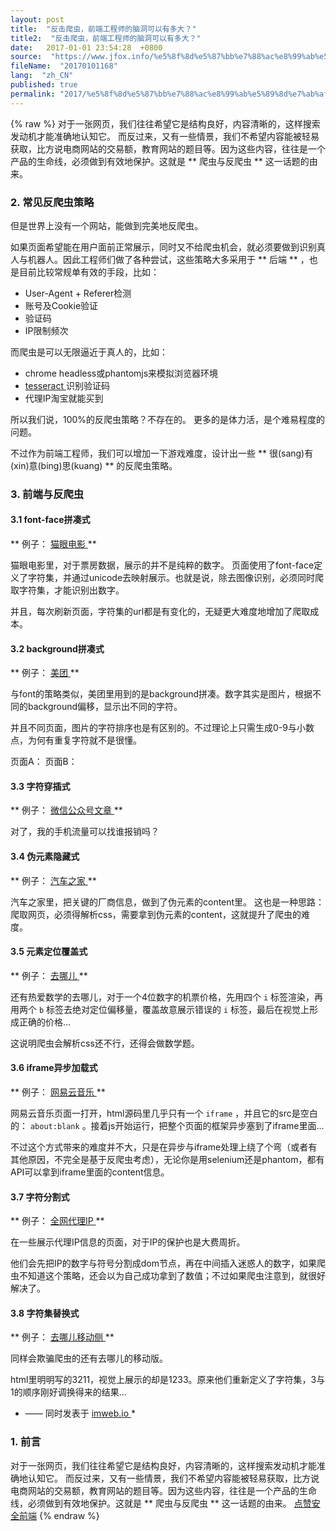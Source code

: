 ```yaml
---
layout: post
title:  "反击爬虫，前端工程师的脑洞可以有多大？"
title2:  "反击爬虫，前端工程师的脑洞可以有多大？"
date:   2017-01-01 23:54:28  +0800
source:  "https://www.jfox.info/%e5%8f%8d%e5%87%bb%e7%88%ac%e8%99%ab%e5%89%8d%e7%ab%af%e5%b7%a5%e7%a8%8b%e5%b8%88%e7%9a%84%e8%84%91%e6%b4%9e%e5%8f%af%e4%bb%a5%e6%9c%89%e5%a4%9a%e5%a4%a7.html"
fileName:  "20170101168"
lang:  "zh_CN"
published: true
permalink: "2017/%e5%8f%8d%e5%87%bb%e7%88%ac%e8%99%ab%e5%89%8d%e7%ab%af%e5%b7%a5%e7%a8%8b%e5%b8%88%e7%9a%84%e8%84%91%e6%b4%9e%e5%8f%af%e4%bb%a5%e6%9c%89%e5%a4%9a%e5%a4%a7.html"
---
```

{% raw %}
对于一张网页，我们往往希望它是结构良好，内容清晰的，这样搜索发动机才能准确地认知它。 而反过来，又有一些情景，我们不希望内容能被轻易获取，比方说电商网站的交易额，教育网站的题目等。因为这些内容，往往是一个产品的生命线，必须做到有效地保护。这就是 ** 爬虫与反爬虫 ** 这一话题的由来。 

###  2. 常见反爬虫策略 

 但是世界上没有一个网站，能做到完美地反爬虫。 

 如果页面希望能在用户面前正常展示，同时又不给爬虫机会，就必须要做到识别真人与机器人。因此工程师们做了各种尝试，这些策略大多采用于 ** 后端 ** ，也是目前比较常规单有效的手段，比如： 

-  User-Agent + Referer检测 
-  账号及Cookie验证 
-  验证码 
-  IP限制频次 

 而爬虫是可以无限逼近于真人的，比如： 

-  chrome headless或phantomjs来模拟浏览器环境 
- [ tesseract ](https://www.jfox.info/go.php?url=http://udn.yyuap.com/doc/ae/920457.html) 识别验证码 
-  代理IP淘宝就能买到 

 所以我们说，100%的反爬虫策略？不存在的。 更多的是体力活，是个难易程度的问题。 

 不过作为前端工程师，我们可以增加一下游戏难度，设计出一些 ** 很(sang)有(xin)意(bing)思(kuang) ** 的反爬虫策略。 

###  3. 前端与反爬虫 

####  3.1 font-face拼凑式 

** 例子： [ 猫眼电影 ](https://www.jfox.info/go.php?url=http://maoyan.com/films/342601)**

 猫眼电影里，对于票房数据，展示的并不是纯粹的数字。 页面使用了font-face定义了字符集，并通过unicode去映射展示。也就是说，除去图像识别，必须同时爬取字符集，才能识别出数字。 

 并且，每次刷新页面，字符集的url都是有变化的，无疑更大难度地增加了爬取成本。 

####  3.2 background拼凑式 

** 例子： [ 美团 ](https://www.jfox.info/go.php?url=http://www.meituan.com/dianying/342601#content)**

 与font的策略类似，美团里用到的是background拼凑。数字其实是图片，根据不同的background偏移，显示出不同的字符。 

 并且不同页面，图片的字符排序也是有区别的。不过理论上只需生成0-9与小数点，为何有重复字符就不是很懂。 

 页面A： 页面B： 

####  3.3 字符穿插式 

** 例子： [ 微信公众号文章 ](https://www.jfox.info/go.php?url=https://mp.weixin.qq.com/s?__biz=MzI0MDYwNjk2OA==&amp;mid=2247484365&amp;idx=4&amp;sn=291a93e8a4ce6e90d3b6ef8b98fe09c4&amp;chksm=e919085ade6e814cc037ecf6a873f22da0e492911a4e539e6f8fdeff022806b4d248c4d54194&amp;scene=4)**

 对了，我的手机流量可以找谁报销吗？ 

####  3.4 伪元素隐藏式 

** 例子： [ 汽车之家 ](https://www.jfox.info/go.php?url=http://car.autohome.com.cn/config/series/3170.html)**

 汽车之家里，把关键的厂商信息，做到了伪元素的content里。 这也是一种思路：爬取网页，必须得解析css，需要拿到伪元素的content，这就提升了爬虫的难度。 

####  3.5 元素定位覆盖式 

** 例子： [ 去哪儿 ](https://www.jfox.info/go.php?url=https://flight.qunar.com/site/oneway_list.htm?searchDepartureAirport=%E5%B9%BF%E5%B7%9E&amp;searchArrivalAirport=%E5%8C%97%E4%BA%AC&amp;searchDepartureTime=2017-07-06&amp;searchArrivalTime=2017-07-09&amp;nextNDays=0&amp;startSearch=true&amp;fromCode=CAN&amp;toCode=BJS&amp;from=qunarindex&amp;lowestPrice=null)**

 还有热爱数学的去哪儿，对于一个4位数字的机票价格，先用四个 ` i ` 标签渲染，再用两个 ` b ` 标签去绝对定位偏移量，覆盖故意展示错误的 ` i ` 标签，最后在视觉上形成正确的价格… 

 这说明爬虫会解析css还不行，还得会做数学题。 

####  3.6 iframe异步加载式 

** 例子： [ 网易云音乐 ](https://www.jfox.info/go.php?url=http://music.163.com/#/song?id=424477863)**

 网易云音乐页面一打开，html源码里几乎只有一个 ` iframe ` ，并且它的src是空白的： ` about:blank ` 。接着js开始运行，把整个页面的框架异步塞到了iframe里面… 

 不过这个方式带来的难度并不大，只是在异步与iframe处理上绕了个弯（或者有其他原因，不完全是基于反爬虫考虑），无论你是用selenium还是phantom，都有API可以拿到iframe里面的content信息。 

####  3.7 字符分割式 

** 例子： [ 全网代理IP ](https://www.jfox.info/go.php?url=http://www.goubanjia.com/)**

 在一些展示代理IP信息的页面，对于IP的保护也是大费周折。 

 他们会先把IP的数字与符号分割成dom节点，再在中间插入迷惑人的数字，如果爬虫不知道这个策略，还会以为自己成功拿到了数值；不过如果爬虫注意到，就很好解决了。 

####  3.8 字符集替换式 

** 例子： [ 去哪儿移动侧 ](https://www.jfox.info/go.php?url=https://m.flight.qunar.com/ncs/page/flightlist?depCity=%E5%8C%97%E4%BA%AC&amp;arrCity=%E4%B8%8A%E6%B5%B7&amp;goDate=2017-07-05&amp;backDate=&amp;sort=&amp;airLine=&amp;from=)**

 同样会欺骗爬虫的还有去哪儿的移动版。 

 html里明明写的3211，视觉上展示的却是1233。原来他们重新定义了字符集，3与1的顺序刚好调换得来的结果… 

* —— 同时发表于 [ imweb.io ](https://www.jfox.info/go.php?url=http://imweb.io/topic/595b7161d6ca6b4f0ac71f05)*

###  1. 前言 

 对于一张网页，我们往往希望它是结构良好，内容清晰的，这样搜索发动机才能准确地认知它。 而反过来，又有一些情景，我们不希望内容能被轻易获取，比方说电商网站的交易额，教育网站的题目等。因为这些内容，往往是一个产品的生命线，必须做到有效地保护。这就是 ** 爬虫与反爬虫 ** 这一话题的由来。 
[点赞](void(0))[安全](https://www.jfox.info/go.php?url=http://ju.outofmemory.cn/tag/%E5%AE%89%E5%85%A8/)[前端](https://www.jfox.info/go.php?url=http://ju.outofmemory.cn/tag/%E5%89%8D%E7%AB%AF/)
{% endraw %}